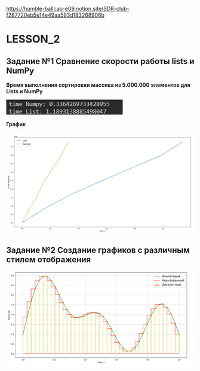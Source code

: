 https://humble-ballcap-e09.notion.site/SDR-club-f287720eb5e14e49aa593d183268906b

# LESSON_2

## Задание №1 Сравнение скорости работы lists и NumPy

**Время выполнения сортировки массива из 5.000.000 элементов для Lists и NumPy**

![Build Status](https://github.com/Ivan-PIA/Adalm-Pluto-SDR/blob/main/lesson2/photo/2023-09-26_20-43-22.png)

**График**

![Build Status](https://github.com/Ivan-PIA/Adalm-Pluto-SDR/blob/main/lesson2/photo/2023-09-26_21-37-35.png)



## Задание №2 Создание графиков с различным стилем отображения


![Build Status](https://github.com/Ivan-PIA/Adalm-Pluto-SDR/blob/main/lesson2/photo/2023-09-26_22-33-20.png)